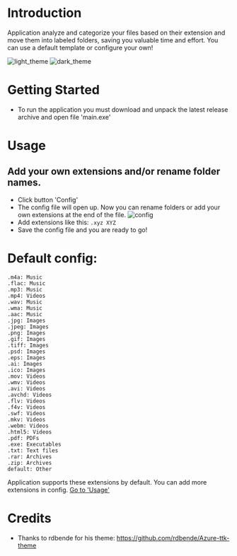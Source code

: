 # Introduction
Application analyze and categorize your files based on their extension and move them into labeled folders, saving you valuable time and effort. You can use a default template or configure your own!

![light_theme](https://github.com/Adolsik/File-Organizer/assets/75134645/5730e7fa-e60e-4ce1-b4ee-c71e714ed3d2)
![dark_theme](https://github.com/Adolsik/File-Organizer/assets/75134645/e34a3089-5657-41c8-92f4-806d42505e1e)

# Getting Started
- To run the application you must download and unpack the latest release archive and open file 'main.exe'
# Usage
## Add your own extensions and/or rename folder names.
- Click button 'Config'
- The config file will open up. Now you can rename folders or add your own extensions at the end of the file. 
![config](https://github.com/Adolsik/File-Organizer/assets/75134645/7a9b20e3-51f4-4b5c-9ad7-fde91c95e5fb)
- Add extensions like this: `.xyz XYZ`
- Save the config file and you are ready to go!
   
# Default config:
    .m4a: Music
    .flac: Music
    .mp3: Music
    .mp4: Videos
    .wav: Music
    .wma: Music
    .aac: Music
    .jpg: Images
    .jpeg: Images
    .png: Images
    .gif: Images
    .tiff: Images
    .psd: Images
    .eps: Images
    .ai: Images
    .ico: Images
    .mov: Videos
    .wmv: Videos
    .avi: Videos
    .avchd: Videos
    .flv: Videos
    .f4v: Videos
    .swf: Videos
    .mkv: Videos
    .webm: Videos
    .html5: Videos
    .pdf: PDFs
    .exe: Executables
    .txt: Text files
    .rar: Archives
    .zip: Archives
    default: Other
Application supports these extensions by default. You can add more extensions in config. [Go to 'Usage'](#usage)
# Credits
- Thanks to rdbende for his theme: https://github.com/rdbende/Azure-ttk-theme


